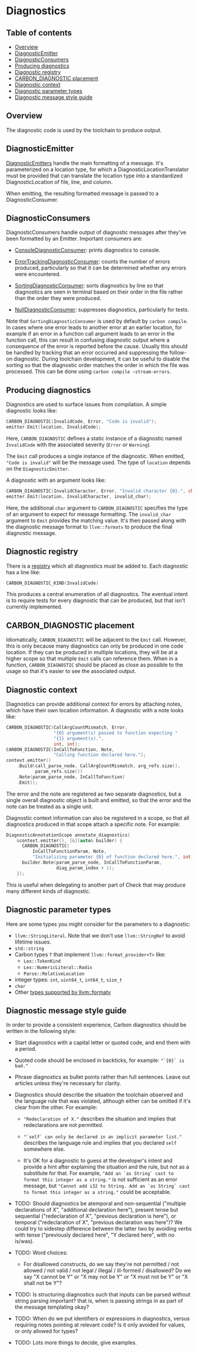 # Diagnostics

<!--
Part of the Carbon Language project, under the Apache License v2.0 with LLVM
Exceptions. See /LICENSE for license information.
SPDX-License-Identifier: Apache-2.0 WITH LLVM-exception
-->

<!-- toc -->

## Table of contents

-   [Overview](#overview)
-   [DiagnosticEmitter](#diagnosticemitter)
-   [DiagnosticConsumers](#diagnosticconsumers)
-   [Producing diagnostics](#producing-diagnostics)
-   [Diagnostic registry](#diagnostic-registry)
-   [CARBON_DIAGNOSTIC placement](#carbon_diagnostic-placement)
-   [Diagnostic context](#diagnostic-context)
-   [Diagnostic parameter types](#diagnostic-parameter-types)
-   [Diagnostic message style guide](#diagnostic-message-style-guide)

<!-- tocstop -->

## Overview

The diagnostic code is used by the toolchain to produce output.

## DiagnosticEmitter

[DiagnosticEmitters](/toolchain/diagnostics/diagnostic_emitter.h) handle the
main formatting of a message. It's parameterized on a location type, for which a
DiagnosticLocationTranslator must be provided that can translate the location
type into a standardized DiagnosticLocation of file, line, and column.

When emitting, the resulting formatted message is passed to a
DiagnosticConsumer.

## DiagnosticConsumers

DiagnosticConsumers handle output of diagnostic messages after they've been
formatted by an Emitter. Important consumers are:

-   [ConsoleDiagnosticConsumer](/toolchain/diagnostics/diagnostic_emitter.h):
    prints diagnostics to console.

-   [ErrorTrackingDiagnosticConsumer](/toolchain/diagnostics/diagnostic_emitter.h):
    counts the number of errors produced, particularly so that it can be
    determined whether any errors were encountered.

-   [SortingDiagnosticConsumer](/toolchain/diagnostics/sorting_diagnostic_consumer.h):
    sorts diagnostics by line so that diagnostics are seen in terminal based on
    their order in the file rather than the order they were produced.

-   [NullDiagnosticConsumer](/toolchain/diagnostics/null_diagnostics.h):
    suppresses diagnostics, particularly for tests.

Note that `SortingDiagnosticConsumer` is used by default by `carbon compile`. In
cases where one error leads to another error at an earlier location, for example
if an error in a function call argument leads to an error in the function call,
this can result in confusing diagnostic output where a consequence of the error
is reported before the cause. Usually this should be handled by tracking that an
error occurred and suppressing the follow-on diagnostic. During toolchain
development, it can be useful to disable the sorting so that the diagnostic
order matches the order in which the file was processed. This can be done using
`carbon compile –stream-errors`.

## Producing diagnostics

Diagnostics are used to surface issues from compilation. A simple diagnostic
looks like:

```cpp
CARBON_DIAGNOSTIC(InvalidCode, Error, "Code is invalid");
emitter.Emit(location, InvalidCode);
```

Here, `CARBON_DIAGNOSTIC` defines a static instance of a diagnostic named
`InvalidCode` with the associated severity (`Error` or `Warning`).

The `Emit` call produces a single instance of the diagnostic. When emitted,
`"Code is invalid"` will be the message used. The type of `location` depends on
the `DiagnosticEmitter`.

A diagnostic with an argument looks like:

```cpp
CARBON_DIAGNOSTIC(InvalidCharacter, Error, "Invalid character {0}.", char);
emitter.Emit(location, InvalidCharacter, invalid_char);
```

Here, the additional `char` argument to `CARBON_DIAGNOSTIC` specifies the type
of an argument to expect for message formatting. The `invalid_char` argument to
`Emit` provides the matching value. It's then passed along with the diagnostic
message format to `llvm::formatv` to produce the final diagnostic message.

## Diagnostic registry

There is a [registry](/toolchain/diagnostics/diagnostic_kind.def) which all
diagnostics must be added to. Each diagnostic has a line like:

```cpp
CARBON_DIAGNOSTIC_KIND(InvalidCode)
```

This produces a central enumeration of all diagnostics. The eventual intent is
to require tests for every diagnostic that can be produced, but that isn't
currently implemented.

## CARBON_DIAGNOSTIC placement

Idiomatically, `CARBON_DIAGNOSTIC` will be adjacent to the `Emit` call. However,
this is only because many diagnostics can only be produced in one code location.
If they can be produced in multiple locations, they will be at a higher scope so
that multiple `Emit` calls can reference them. When in a function,
`CARBON_DIAGNOSTIC` should be placed as close as possible to the usage so that
it's easier to see the associated output.

## Diagnostic context

Diagnostics can provide additional context for errors by attaching notes, which
have their own location information. A diagnostic with a note looks like:

```cpp
CARBON_DIAGNOSTIC(CallArgCountMismatch, Error,
                  "{0} argument(s) passed to function expecting "
                  "{1} argument(s).",
                  int, int);
CARBON_DIAGNOSTIC(InCallToFunction, Note,
                  "Calling function declared here.");
context.emitter()
    .Build(call_parse_node, CallArgCountMismatch, arg_refs.size(),
           param_refs.size())
    .Note(param_parse_node, InCallToFunction)
    .Emit();
```

The error and the note are registered as two separate diagnostics, but a single
overall diagnostic object is built and emitted, so that the error and the note
can be treated as a single unit.

Diagnostic context information can also be registered in a scope, so that all
diagnostics produced in that scope attach a specific note. For example:

```cpp
DiagnosticAnnotationScope annotate_diagnostics(
    &context.emitter(), [&](auto& builder) {
      CARBON_DIAGNOSTIC(
          InCallToFunctionParam, Note,
          "Initializing parameter {0} of function declared here.", int);
      builder.Note(param_parse_node, InCallToFunctionParam,
                   diag_param_index + 1);
    });
```

This is useful when delegating to another part of Check that may produce many
different kinds of diagnostic.

## Diagnostic parameter types

Here are some types you might consider for the parameters to a diagnostic:

-   `llvm::StringLiteral`. Note that we don't use `llvm::StringRef` to avoid
    lifetime issues.
-   `std::string`
-   Carbon types `T` that implement `llvm::format_provider<T>` like:
    -   `Lex::TokenKind`
    -   `Lex::NumericLiteral::Radix`
    -   `Parse::RelativeLocation`
-   integer types: `int`, `uint64_t`, `int64_t`, `size_t`
-   `char`
-   Other
    [types supported by llvm::formatv](https://llvm.org/doxygen/FormatVariadic_8h_source.html)

## Diagnostic message style guide

In order to provide a consistent experience, Carbon diagnostics should be
written in the following style:

-   Start diagnostics with a capital letter or quoted code, and end them with a
    period.

-   Quoted code should be enclosed in backticks, for example:
    ``"`{0}` is bad."``

-   Phrase diagnostics as bullet points rather than full sentences. Leave out
    articles unless they're necessary for clarity.

-   Diagnostics should describe the situation the toolchain observed and the
    language rule that was violated, although either can be omitted if it's
    clear from the other. For example:

    -   `"Redeclaration of X."` describes the situation and implies that
        redeclarations are not permitted.

    -   ``"`self` can only be declared in an implicit parameter list."``
        describes the language rule and implies that you declared `self`
        somewhere else.

    -   It's OK for a diagnostic to guess at the developer's intent and provide
        a hint after explaining the situation and the rule, but not as a
        substitute for that. For example,
        ``"Add an `as String` cast to format this integer as a string."`` is not
        sufficient as an error message, but
        ``"Cannot add i32 to String. Add an `as String` cast to format this integer as a string."``
        could be acceptable.

-   TODO: Should diagnostics be atemporal and non-sequential ("multiple
    declarations of X", "additional declaration here"), present tense but
    sequential ("redeclaration of X", "previous declaration is here"), or
    temporal ("redeclaration of X", "previous declaration was here")? We could
    try to sidestep difference between the latter two by avoiding verbs with
    tense ("previously declared here", "Y declared here", with no is/was).

-   TODO: Word choices:

    -   For disallowed constructs, do we say they're not permitted / not allowed
        / not valid / not legal / illegal / ill-formed / disallowed? Do we say
        "X cannot be Y" or "X may not be Y" or "X must not be Y" or "X shall not
        be Y"?

-   TODO: Is structuring diagnostics such that inputs can be parsed without
    string parsing important? that is, when is passing strings in as part of the
    message templating okay?

-   TODO: When do we put identifiers or expressions in diagnostics, versus
    requiring notes pointing at relevant code? Is it only avoided for values, or
    only allowed for types?

-   TODO: Lots more things to decide, give examples.
